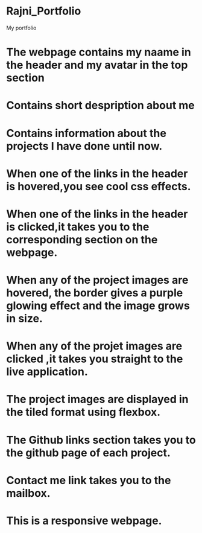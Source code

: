# Rajni_Portfolio

My portfolio

# The webpage contains my naame in the header and my avatar in the top section

# Contains short despription about me

# Contains information about the projects I have done until now.

# When one of the links in the header is hovered,you see cool css effects.

# When one of the links in the header is clicked,it takes you to the corresponding section on the webpage.

# When any of the project images are hovered, the border gives a purple glowing effect and the image grows in size.

# When any of the projet images are clicked ,it takes you straight to the live application.

# The project images are displayed in the tiled format using flexbox.

# The Github links section takes you to the github page of each project.

# Contact me link takes you to the mailbox.

# This is a responsive webpage.
